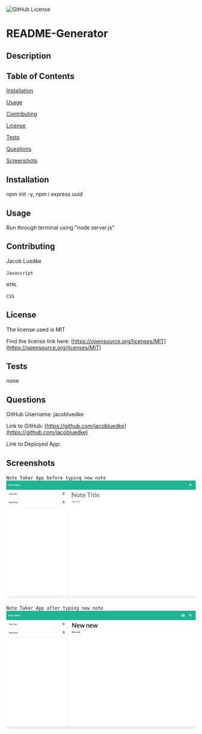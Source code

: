   ![GitHub License](https://img.shields.io/badge/license-MIT-blue.svg)
  # README-Generator
  ## Description
  
  ## Table of Contents
  [Installation](#installation)

  [Usage](#usage)

  [Contributing](#contributing)

  [License](#license)

  [Tests](#tests)

  [Questions](#questions)

  [Screenshots](#screenshots)
  
  ## Installation
  npm init -y, npm i express uuid
  ## Usage
  Run through terminal using "node server.js"
  ## Contributing
  Jacob Luedke

  `Javascript`

  `HTML`

  `CSS`
  ## License
  The license used is MIT

  Find the license link here: [https://opensource.org/licenses/MIT](https://opensource.org/licenses/MIT)
  ## Tests
  none
  ## Questions
  GitHub Username: jacobluedke

  Link to GitHub: [https://github.com/jacobluedke](https://github.com/jacobluedke)

  Link to Deployed App: []()
  ## Screenshots
  `Note Taker App before typing new note`
  ![Screenshot of Note Taker App before typing a new note](/images/note-taker-ss.png)

  `Note Taker App after typing new note`
  ![Screenshot of Note Taker App after typing a new note](/images/note-taker-ss2.png)
